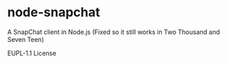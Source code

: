 node-snapchat
=============

A SnapChat client in Node.js (Fixed so it still works in Two Thousand and Seven Teen)

EUPL-1.1 License
